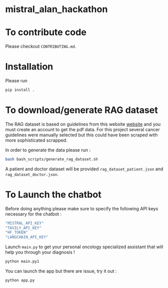 # mistral_alan_hackathon


# To contribute code

Please checkout `CONTRIBUTING.md`.

# Installation

Please run 
```bash 
pip install .
```

# To download/generate RAG dataset

The RAG dataset is based on guidelines from this website [website](https://www.nccn.org/guidelines/guidelines-detail?category=1&id=1418) and you must create an account to get the pdf data. For this project several cancer guidelines were manually selected but this could have been scraped with more sophisticated scrapped. 

In order to generate the data please run :

```bash 
bash bash_scripts/generate_rag_dataset.sh
```

A patient and doctor dataset will be provided `rag_dataset_patient.json` and `rag_dataset_doctor.json`.


# To Launch the chatbot 

Before doing anything please make sure to specify the following API keys necessary for the chatbot : 

```bash 
"MISTRAL_API_KEY"
"TAVILY_API_KEY"
"HF_TOKEN"
"LANGCHAIN_API_KEY"
```

Launch `main.py` to get your personal oncology specialized assistant that will help you through your diagnosis ! 

```python 
python main.py1
```


You can launch the app but there are issue, try it out : 

```python 
python app.py
```